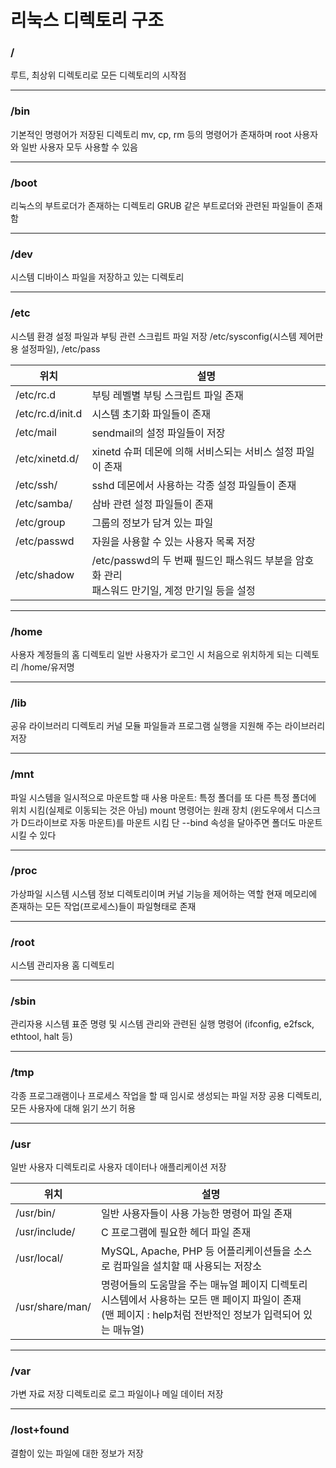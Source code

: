 # 리눅스 디렉토리 구조

### /

루트, 최상위 디렉토리로 모든 디렉토리의 시작점

---

### /bin

기본적인 명령어가 저장된 디렉토리
mv, cp, rm 등의 명령어가 존재하며 root 사용자와 일반 사용자 모두 사용할 수 있음

---

### /boot

리눅스의 부트로더가 존재하는 디렉토리
GRUB 같은 부트로더와 관련된 파일들이 존재함

---

### /dev

시스템 디바이스 파일을 저장하고 있는 디렉토리

---

### /etc

시스템 환경 설정 파일과 부팅 관련 스크립트 파일 저장
/etc/sysconfig(시스템 제어판용 설정파일), /etc/pass

| 위치             | 설명                                                         |
| ---------------- | ------------------------------------------------------------ |
| /etc/rc.d        | 부팅 레벨별 부팅 스크립트 파일 존재                          |
| /etc/rc.d/init.d | 시스템 초기화 파일들이 존재                                  |
| /etc/mail        | sendmail의 설정 파일들이 저장                                |
| /etc/xinetd.d/   | xinetd 슈퍼 데몬에 의해 서비스되는 서비스 설정 파일이 존재   |
| /etc/ssh/        | sshd 데몬에서 사용하는 각종 설정 파일들이 존재               |
| /etc/samba/      | 삼바 관련 설정 파일들이 존재                                 |
| /etc/group       | 그룹의 정보가 담겨 있는 파일                                 |
| /etc/passwd      | 자원을 사용할 수 있는 사용자 목록 저장                       |
| /etc/shadow      | /etc/passwd의 두 번째 필드인 패스워드 부분을 암호화 관리<br />패스워드 만기일, 계정 만기일 등을 설정 |

---

### /home

사용자 계정들의 홈 디렉토리
일반 사용자가 로그인 시 처음으로 위치하게 되는 디렉토리
/home/유저명

---

### /lib

공유 라이브러리 디렉토리
커널 모듈 파일들과 프로그램 실행을 지원해 주는 라이브러리 저장

---

### /mnt

파일 시스템을 일시적으로 마운트할 때 사용
마운트: 특정 폴더를 또 다른 특정 폴더에 위치 시킴(실제로 이동되는 것은 아님)
              mount 명령어는 원래 장치 (윈도우에서 디스크가 D드라이브로 자동 마운트)를 마운트 시킴
              단 --bind 속성을 달아주면 폴더도 마운트시킬 수 있다

---

### /proc

가상파일 시스템
시스템 정보 디렉토리이며 커널 기능을 제어하는 역할
현재 메모리에 존재하는 모든 작업(프로세스)들이 파일형태로 존재

---

### /root

시스템 관리자용 홈 디렉토리

---

### /sbin

관리자용 시스템 표준 명령 및 시스템 관리와 관련된 실행 명령어
(ifconfig, e2fsck, ethtool, halt 등)

---

### /tmp

각종 프로그래램이나 프로세스 작업을 할 때 임시로 생성되는 파일 저장
공용 디렉토리, 모든 사용자에 대해 읽기 쓰기 허용

---

### /usr

일반 사용자 디렉토리로 사용자 데이터나 애플리케이션 저장

| 위치            | 설명                                                         |
| --------------- | ------------------------------------------------------------ |
| /usr/bin/       | 일반 사용자들이 사용 가능한 명령어 파일 존재                 |
| /usr/include/   | C 프로그램에 필요한 헤더 파일 존재                           |
| /usr/local/     | MySQL, Apache, PHP 등 어플리케이션들을 소스로 컴파일을 설치할 때 사용되는 저장소 |
| /usr/share/man/ | 명령어들의 도움말을 주는 매뉴얼 페이지 디렉토리<br />시스템에서 사용하는 모든 맨 페이지 파일이 존재<br />(맨 페이지 : help처럼 전반적인 정보가 입력되어 있는 매뉴얼) |

---

### /var

가변 자료 저장 디렉토리로 로그 파일이나 메일 데이터 저장

---

### /lost+found
결함이 있는 파일에 대한 정보가 저장